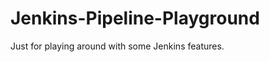 Jenkins-Pipeline-Playground
===========================

Just for playing around with some Jenkins features.
